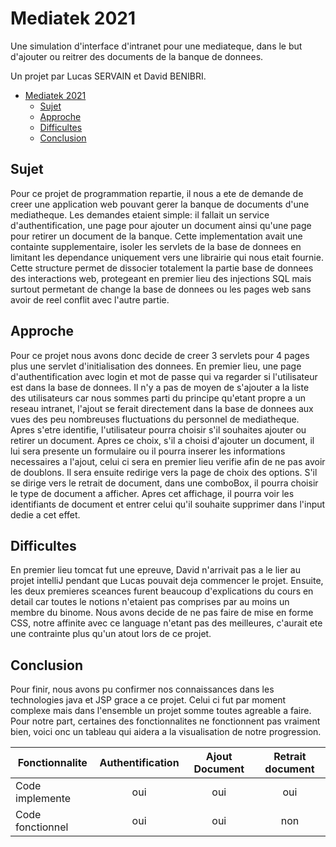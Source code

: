 # Mediatek 2021

Une simulation d'interface d'intranet pour une mediateque, dans le but d'ajouter ou reitrer des documents de la banque de donnees.

Un projet par Lucas SERVAIN et David BENIBRI.

- [Mediatek 2021](#mediatek-2021)
  - [Sujet](#sujet)
  - [Approche](#approche)
  - [Difficultes](#difficultes)
  - [Conclusion](#conclusion)
## Sujet
Pour ce projet de programmation repartie, il nous a ete de demande de creer une application web pouvant gerer la banque de documents d'une mediatheque. Les demandes etaient simple: il fallait un service d'authentification, une page pour ajouter un document ainsi qu'une page pour retirer un document de la banque. Cette implementation avait une containte supplementaire, isoler les servlets de la base de donnees en limitant les dependance uniquement vers une librairie qui nous etait fournie. Cette structure permet de dissocier totalement la partie base de donnees des interactions web, protegeant en premier lieu des injections SQL mais surtout permetant de change la base de donnees ou les pages web sans avoir de reel conflit avec l'autre partie.
## Approche
Pour ce projet nous avons donc decide de creer 3 servlets pour 4 pages plus une servlet d'initialisation des donnees. En premier lieu, une page d'authentification avec login et mot de passe qui va regarder si l'utilisateur est dans la base de donnees. Il n'y a pas de moyen de s'ajouter a la liste des utilisateurs car nous sommes parti du principe qu'etant propre a un reseau intranet, l'ajout se ferait directement dans la base de donnees aux vues des peu nombreuses fluctuations du personnel de mediatheque. Apres s'etre identifie, l'utilisateur pourra choisir s'il souhaites ajouter ou retirer un document. Apres ce choix, s'il a choisi d'ajouter un document, il lui sera presente un formulaire ou il pourra inserer les informations necessaires a l'ajout, celui ci sera en premier lieu verifie afin de ne pas avoir de doublons. Il sera ensuite redirige vers la page de choix des options. S'il se dirige vers le retrait de document, dans une comboBox, il pourra choisir le type de document a afficher. Apres cet affichage, il pourra voir les identifiants de document et entrer celui qu'il souhaite supprimer dans l'input dedie a cet effet.

## Difficultes
En premier lieu tomcat fut une epreuve, David n'arrivait pas a le lier au projet intelliJ pendant que Lucas pouvait deja commencer le projet. Ensuite, les deux premieres sceances furent beaucoup d'explications du cours en detail car toutes le notions n'etaient pas comprises par au moins un membre du binome. Nous avons decide de ne pas faire de mise en forme CSS, notre affinite avec ce language n'etant pas des meilleures, c'aurait ete une contrainte plus qu'un atout lors de ce projet.
## Conclusion
Pour finir, nous avons pu confirmer nos connaissances dans les technologies java et JSP grace a ce projet. Celui ci fut par moment complexe mais dans l'ensemble un projet somme toutes agreable a faire. Pour notre part, certaines des fonctionnalites ne fonctionnent pas vraiment bien, voici onc un tableau qui aidera a la visualisation de notre progression.

Fonctionnalite |Authentification | Ajout Document | Retrait document
-|:-:|:-: | :-:
 Code implemente | oui | oui | oui 
 Code fonctionnel | oui | oui | non
